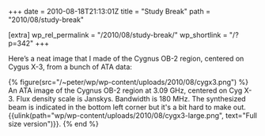 +++
date = 2010-08-18T21:13:01Z
title = "Study Break"
path = "2010/08/study-break"

[extra]
wp_rel_permalink = "/2010/08/study-break/"
wp_shortlink = "/?p=342"
+++

Here’s a neat image that I made of the Cygnus OB-2 region, centered on Cygus
X-3, from a bunch of ATA data:

{% figure(src="/~peter/wp/wp-content/uploads/2010/08/cygx3.png") %}
An ATA image of the Cygnus OB-2 region at 3.09 GHz, centered on Cyg X-3. Flux density scale is Janskys. Bandwidth is 180 MHz. The synthesized beam is indicated in the bottom left corner but it's a bit hard to make out. {{ulink(path="wp/wp-content/uploads/2010/08/cygx3-large.png", text="Full size version")}}.
{% end %}
